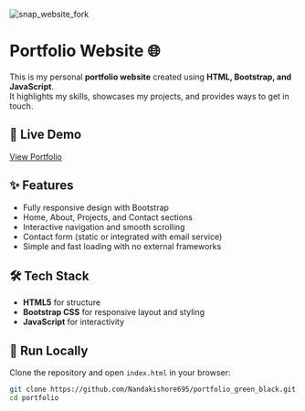 ![snap_website_fork](https://github.com/user-attachments/assets/1001532a-e66b-4da2-9440-d4643fda8eda)

# Portfolio Website 🌐

This is my personal **portfolio website** created using **HTML, Bootstrap, and JavaScript**.  
It highlights my skills, showcases my projects, and provides ways to get in touch.

## 🔗 Live Demo
[View Portfolio](https://nandakishore695.github.io/portfolio_green_black/)

## ✨ Features
- Fully responsive design with Bootstrap
- Home, About, Projects, and Contact sections
- Interactive navigation and smooth scrolling
- Contact form (static or integrated with email service)
- Simple and fast loading with no external frameworks

## 🛠️ Tech Stack
- **HTML5** for structure  
- **Bootstrap CSS** for responsive layout and styling  
- **JavaScript** for interactivity  

## 🚀 Run Locally
Clone the repository and open `index.html` in your browser:

```bash
git clone https://github.com/Nandakishore695/portfolio_green_black.git
cd portfolio

